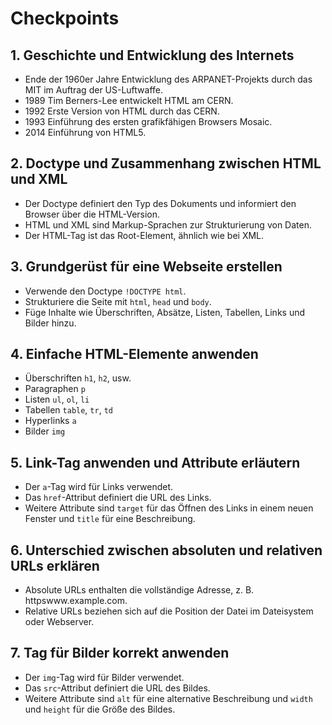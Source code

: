 # Checkpoints

## 1. Geschichte und Entwicklung des Internets
- Ende der 1960er Jahre Entwicklung des ARPANET-Projekts durch das MIT im Auftrag der US-Luftwaffe.
- 1989 Tim Berners-Lee entwickelt HTML am CERN.
- 1992 Erste Version von HTML durch das CERN.
- 1993 Einführung des ersten grafikfähigen Browsers Mosaic.
- 2014 Einführung von HTML5.

## 2. Doctype und Zusammenhang zwischen HTML und XML
- Der Doctype definiert den Typ des Dokuments und informiert den Browser über die HTML-Version.
- HTML und XML sind Markup-Sprachen zur Strukturierung von Daten.
- Der HTML-Tag ist das Root-Element, ähnlich wie bei XML.

## 3. Grundgerüst für eine Webseite erstellen
- Verwende den Doctype `!DOCTYPE html`.
- Strukturiere die Seite mit `html`, `head` und `body`.
- Füge Inhalte wie Überschriften, Absätze, Listen, Tabellen, Links und Bilder hinzu.

## 4. Einfache HTML-Elemente anwenden
- Überschriften `h1`, `h2`, usw.
- Paragraphen `p`
- Listen `ul`, `ol`, `li`
- Tabellen `table`, `tr`, `td`
- Hyperlinks `a`
- Bilder `img`

## 5. Link-Tag anwenden und Attribute erläutern
- Der `a`-Tag wird für Links verwendet.
- Das `href`-Attribut definiert die URL des Links.
- Weitere Attribute sind `target` für das Öffnen des Links in einem neuen Fenster und `title` für eine Beschreibung.

## 6. Unterschied zwischen absoluten und relativen URLs erklären
- Absolute URLs enthalten die vollständige Adresse, z. B. httpswww.example.com.
- Relative URLs beziehen sich auf die Position der Datei im Dateisystem oder Webserver.

## 7. Tag für Bilder korrekt anwenden
- Der `img`-Tag wird für Bilder verwendet.
- Das `src`-Attribut definiert die URL des Bildes.
- Weitere Attribute sind `alt` für eine alternative Beschreibung und `width` und `height` für die Größe des Bildes.

